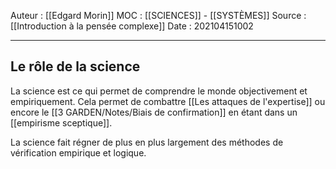 Auteur : [[Edgard Morin]]
MOC : [[SCIENCES]] - [[SYSTÈMES]]
Source : [[Introduction à la pensée complexe]]
Date : 202104151002
***

## Le rôle de la science
La science est ce qui permet de comprendre le monde objectivement et empiriquement. Cela permet de combattre [[Les attaques de l'expertise]] ou encore le [[3 GARDEN/Notes/Biais de confirmation]] en étant dans un [[empirisme sceptique]].

La science fait régner de plus en plus largement des méthodes de vérification empirique et logique.